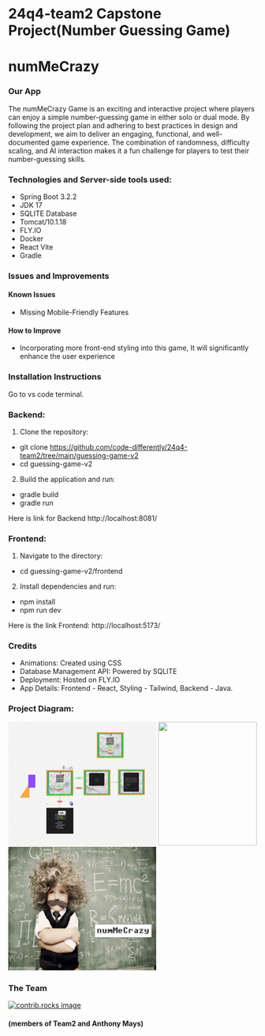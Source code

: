 # 24q4-team2 Capstone Project(Number Guessing Game)

# numMeCrazy

### Our App
The numMeCrazy Game is an exciting and interactive project where players can enjoy a simple number-guessing game in either solo or dual mode. By following the project plan and adhering to best practices in design and development, we aim to deliver an engaging, functional, and well-documented game experience. The combination of randomness, difficulty scaling, and AI interaction makes it a fun challenge for players to test their number-guessing skills.


### Technologies and Server-side tools used: 

* Spring Boot 3.2.2
* JDK 17
* SQLITE Database
* Tomcat/10.1.18
* FLY.IO
* Docker
* React Vite
* Gradle

### Issues and Improvements 
#### Known Issues
* Missing Mobile-Friendly Features
#### How to Improve
* Incorporating more front-end styling into this game, It will significantly enhance the user experience

### Installation Instructions
Go to vs code terminal.

### Backend:
1. Clone the repository:

  * git clone https://github.com/code-differently/24q4-team2/tree/main/guessing-game-v2
  * cd guessing-game-v2 

2. Build the application and run:
   
  * gradle build 
  * gradle run

Here is link for Backend http://localhost:8081/
  
### Frontend:
1. Navigate to the directory:

  * cd guessing-game-v2/frontend

2. Install dependencies and run:
   
  * npm install
  * npm run dev

Here is the link Frontend: http://localhost:5173/




### Credits

* Animations: Created using CSS
* Database Management API: Powered by SQLITE
* Deployment: Hosted on FLY.IO
* App Details: Frontend - React, Styling - Tailwind, Backend - Java.




### Project Diagram:

<img src="images/Figma.png" height=250 width=300/>


<img src="/Users/hummad/source/24q4-team2-main/images/Diagram-Capstone-1.png" height=250 width=200/>


<img src="images/numMeCrazy.png" height=250 width=300/>



### The Team

<a href="https://github.com/code-differently/24q4-team2/graphs/contributors">
  <img src="https://contrib.rocks/image?repo=code-differently/24q4-team2" alt="contrib.rocks image" />
 
</a>

#### (members of Team2 and Anthony Mays)


